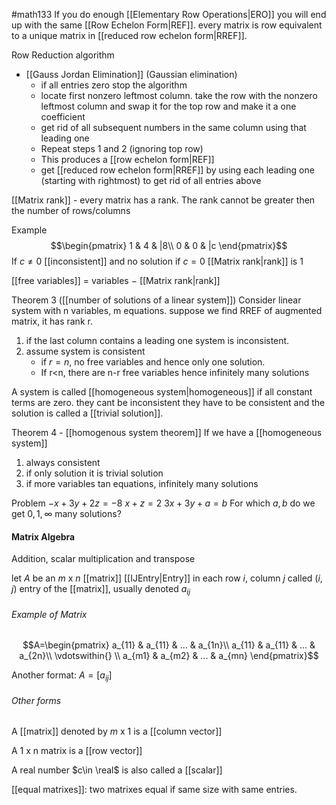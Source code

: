 #math133 
If you do enough [[Elementary Row Operations|ERO]] you will end up with the same [[Row Echelon Form|REF]]. every matrix is row equivalent to a unique matrix in [[reduced row echelon form|RREF]].

Row Reduction algorithm
- [[Gauss Jordan Elimination]] (Gaussian elimination)
	- if all entries zero stop the algorithm
	- locate first nonzero leftmost column. take the row with the nonzero leftmost column and swap it for the top row and make it a one coefficient
	- get rid of all subsequent numbers in the same column using that leading one
	- Repeat steps 1 and 2 (ignoring top row)
	- This produces a [[row echelon form|REF]]
	- get [[reduced row echelon form|RREF]] by using each leading one (starting with rightmost) to get rid of all entries above

[[Matrix rank]] - every matrix has a rank. The rank cannot be greater then the number of rows/columns

Example
$$\begin{pmatrix}  
1 & 4 & |8\\  
0 & 0 & |c  
\end{pmatrix}$$
If $c\ne 0$ [[inconsistent]] and no solution
if $c=0$ [[Matrix rank|rank]] is 1

[[free variables]] $=$ variables $-$ [[Matrix rank|rank]]

Theorem 3 ([[number of solutions of a linear system]])
Consider linear system with n variables, m equations. suppose we find RREF of augmented matrix, it has rank r. 
1. if the last column contains a leading one system is inconsistent.
2. assume system is consistent
	- if $r=n$, no free variables and hence only one solution.
	- If r<n, there are n-r free variables hence infinitely many solutions

A system is called [[homogeneous system|homogeneous]] if all constant terms are zero. they cant be inconsistent they have to be consistent and the solution is called a [[trivial solution]]. 

Theorem 4 - [[homogenous system theorem]]
If we have a [[homogeneous system]]
1. always consistent
2. if only solution it is trivial solution
3. if more variables tan equations, infinitely many solutions

Problem
$-x +3y +2z=-8$
$x     +z=2$
$3x+3y+a=b$
For which $a,b$ do we get $0, 1, \infty$ many solutions?

#### Matrix Algebra
Addition, scalar multiplication and transpose

let $A$ be an $m$ x $n$ [[matrix]]
[[IJEntry|Entry]] in each row $i$, column $j$ called $(i,j)$ entry of the [[matrix]], usually denoted $a_{ij}$

###### Example of Matrix
$$A=\begin{pmatrix}  
a_{11} & a_{11} & ... & a_{1n}\\  
a_{11} & a_{11} & ... & a_{2n}\\
\vdotswithin{} \\
a_{m1} & a_{m2} & ... & a_{mn}
\end{pmatrix}$$

Another format:
$A=[a_{ij}]$

###### Other forms
A [[matrix]] denoted by $m$ x $1$ is a [[column vector]]

A 1 x n matrix is a [[row vector]]

A real number $c\in \real$ is also called a [[scalar]]

[[equal matrixes]]: two matrixes equal if same size with same entries.